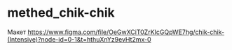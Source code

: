 # methed_chik-chik
Макет https://www.figma.com/file/OeGwXCiT0ZrKIcGQpWE7hg/chik-chik-(Intensive)?node-id=0-1&t=hthuXnYz9evHt2mx-0
